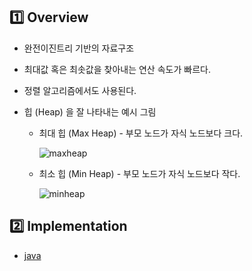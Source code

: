 ## :one: Overview

* 완전이진트리 기반의 자료구조

* 최대값 혹은 최솟값을 찾아내는 연산 속도가 빠르다.

* 정렬 알고리즘에서도 사용된다.

* 힙 (Heap) 을 잘 나타내는 예시 그림

  * 최대 힙 (Max Heap) - 부모 노드가 자식 노드보다 크다.

    ![maxheap](https://user-images.githubusercontent.com/87659486/147843422-43e791e7-db59-463c-9a56-d77371842141.png)

  * 최소 힙 (Min Heap) - 부모 노드가 자식 노드보다 작다.

    ![minheap](https://user-images.githubusercontent.com/87659486/147843443-c1416e83-fa42-4e46-8b15-518818583f64.png)

  

## :two: Implementation

* [java](./java) 
